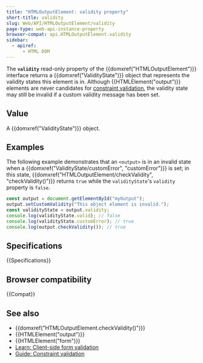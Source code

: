 ```yaml
---
title: "HTMLOutputElement: validity property"
short-title: validity
slug: Web/API/HTMLOutputElement/validity
page-type: web-api-instance-property
browser-compat: api.HTMLOutputElement.validity
sidebar:
  - apiref:
      - HTML DOM
---
```


The **`validity`** read-only property of the {{domxref("HTMLOutputElement")}} interface returns a {{domxref("ValidityState")}} object that represents the validity states this element is in. Although {{HTMLElement("output")}} elements are never candidates for [constraint validation](/en-US/docs/Web/HTML/Guides/Constraint_validation), the validity state may still be invalid if a custom validity message has been set.

## Value

A {{domxref("ValidityState")}} object.

## Examples

The following example demonstrates that an `<output>` is in an invalid state when a {{domxref("ValidityState/customError", "customError")}} is set; in this state, {{domxref("HTMLOutputElement/checkValidity", "checkValidity()")}} returns `true` while the `validityState`'s `validity` property is `false`.

```js
const output = document.getElementById("myOutput");
output.setCustomValidity("This object element is invalid.");
const validityState = output.validity;
console.log(validityState.valid); // false
console.log(validityState.customError); // true
console.log(output.checkValidity()); // true
```

## Specifications

{{Specifications}}

## Browser compatibility

{{Compat}}

## See also

- {{domxref("HTMLOutputElement.checkValidity()")}}
- {{HTMLElement("output")}}
- {{HTMLElement("form")}}
- [Learn: Client-side form validation](/en-US/docs/Learn_web_development/Extensions/Forms/Form_validation)
- [Guide: Constraint validation](/en-US/docs/Web/HTML/Guides/Constraint_validation)
